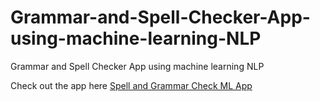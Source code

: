 # Grammar-and-Spell-Checker-App-using-machine-learning-NLP
Grammar and Spell Checker App using machine learning NLP


Check out the app here
[Spell and Grammar Check ML App](https://kanak27-star-spell-and-grammar-check-using-ml-app-yyvvyu.streamlit.app/)


